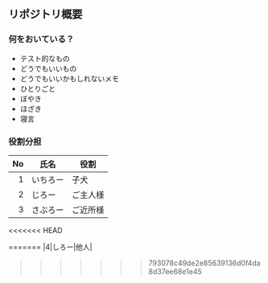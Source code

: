 ## リポジトリ概要

### 何をおいている？
- テスト的なもの
- どうでもいいもの
- どうでもいいかもしれないメモ
- ひとりごと
- ぼやき
- ほざき
- 寝言

### 役割分担

|No|氏名|役割|
|--:|----|----|
|1|いちろー|子犬|
|2|じろー|ご主人様|
|3|さぶろー|ご近所様|
<<<<<<< HEAD

=======
|4|しろー|他人|
>>>>>>> 793078c49de2e85639136d0f4da8d37ee68e1e45
